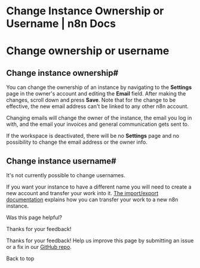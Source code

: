 # Change Instance Ownership or Username | n8n Docs

[ ](https://github.com/n8n-io/n8n-docs/edit/main/docs/manage-cloud/change-ownership-or-username.md "Edit this page")

# Change ownership or username

## Change instance ownership#

You can change the ownership of an instance by navigating to the **Settings** page in the owner's account and editing the **Email** field. After making the changes, scroll down and press **Save**. Note that for the change to be effective, the new email address can't be linked to any other n8n account.

Changing emails will change the owner of the instance, the email you log in with, and the email your invoices and general communication gets sent to.

If the workspace is deactivated, there will be no **Settings** page and no possibility to change the email address or the owner info.

## Change instance username#

It's not currently possible to change usernames.

If you want your instance to have a different name you will need to create a new account and transfer your work into it. [The import/export documentation](https://docs.n8n.io/workflows/export-import/) explains how you can transfer your work to a new n8n instance.

Was this page helpful? 

Thanks for your feedback! 

Thanks for your feedback! Help us improve this page by submitting an issue or a fix in our [GitHub repo](https://github.com/n8n-io/n8n-docs). 

Back to top